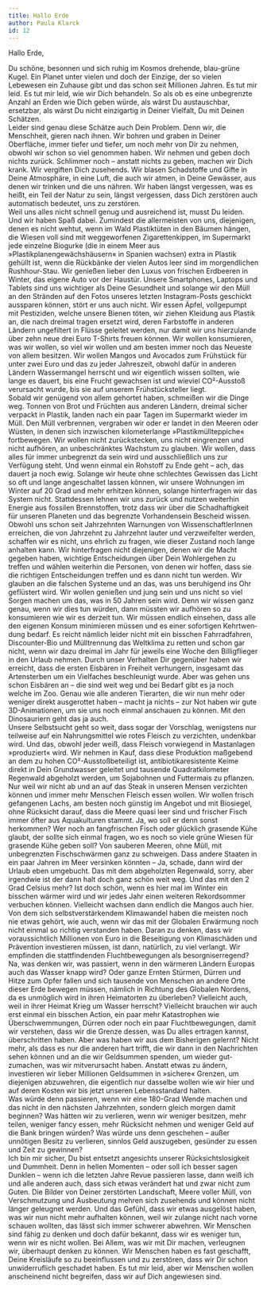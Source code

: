 ```yaml
---
title: Hallo Erde
author: Paula Klarck
id: 12
---
```


Hallo Erde,

Du schöne, besonnen und sich ruhig im Kosmos drehende, blau-grüne Kugel. Ein Planet unter vielen und doch der Einzige, der so vielen Lebewesen ein Zuhause gibt und das schon seit Million­en Jahren. Es tut mir leid. Es tut mir leid, wie wir Dich behandeln. So als ob es eine unbegrenzte An­­zahl an Erden wie Dich geben würde, als wärst Du austauschbar, ersetzbar, als wärst Du nicht einzigartig in Deiner Vielfalt, Du mit Deinen Schätzen.  
Leider sind genau diese Schätze auch Dein Problem. Denn wir, die Menschheit, gieren nach ihnen. Wir bohren und graben in Deiner Oberfläche, immer tiefer und tiefer, um noch mehr von Dir zu nehmen, obwohl wir schon so viel genommen haben. Wir nehmen und geben doch nichts zurück. Schlimmer noch – anstatt nichts zu geben, machen wir Dich krank. Wir vergiften Dich zusehends. Wir blasen Schadstoffe und Gifte in Deine Atmosphäre, in eine Luft, die auch wir atmen, in Deine Gewässer, aus denen wir trinken und die uns nähren. Wir haben längst vergessen, was es heißt, ein Teil der Natur zu sein, längst vergessen, dass Dich zerstören auch automatisch bedeutet, uns zu zerstören.  
Weil uns alles nicht schnell genug und ausreichend ist, musst Du ­leiden. Und wir haben Spaß dabei. Zumindest die allermeisten von uns, diejenigen, denen es nicht wehtut, wenn im Wald Plastiktüten in den Bäumen hängen, die Wiesen voll sind mit weggeworfenen Zigaretten­kippen, im Super­markt jede ein­zelne Biogurke (die in einem Meer aus »Plastikplanengewächshäusern« in Spanien wachsen) extra in Plastik gehüllt ist, wenn die Rückbänke der vielen Autos leer sind im mor­gendlichen Rushhour-Stau. Wir genießen lieber den Luxus von frischen Erdbeeren in Winter, das eigene Auto vor der Haustür. Unsere Smartphones, Laptops und Tablets sind uns wichtiger als Deine Gesundheit und solange wir den Müll an den Stränden auf den Fotos unseres letzten Instagram­-Posts geschickt aussparen können, stört er uns auch nicht. Wir essen Äpfel, vollgepumpt mit Pestiziden, welche unsere Bienen töten, wir ziehen Kleidung aus Plastik an, die nach dreimal tragen ersetzt wird, deren Farbstoffe in anderen Ländern ungefiltert in Flüsse geleitet werden, nur damit wir uns hierzulande über zehn neue drei Euro T-Shirts freuen können. Wir wollen konsumieren, was wir wollen, so viel wir wollen und am besten immer noch das Neueste von allem besitzen. Wir wollen Mangos und Avocados zum Frühstück für unter zwei Euro und das zu jeder Jahreszeit, obwohl dafür in anderen Ländern Wassermangel herrscht und wir eigent­lich wissen sollten, wie lange es dauert, bis eine Frucht gewachsen ist und wieviel CO²-Ausstoß ver­ursacht wurde, bis sie auf unserem Frühstücksteller liegt.  
Sobald wir genügend von allem gehortet haben, schmeißen wir die Dinge weg. Tonnen von Brot und Früchten aus anderen Ländern, drei­mal sicher verpackt in Plastik, landen nach ein paar Tagen im Supermarkt wieder im Müll. Den Müll verbrennen, vergraben wir oder er landet in den Meeren oder Wüsten, in denen sich inzwischen kilometerlange »Plastikmüllteppiche« fortbewegen. 
Wir wollen nicht zurückstecken, uns nicht eingrenzen und nicht aufhören, an unbeschränktes Wachstum zu glauben. Wir wollen, dass alles für immer unbegrenzt da sein wird und aus­schließlich uns zur Verfügung steht. Und wenn einmal ein Rohstoff zu Ende geht – ach, das dauert ja noch ewig. Solange wir heute ohne schlechtes Ge­wissen das Licht so oft und lange an­geschaltet lassen können, wir unsere Wohnungen im Winter ­auf 20 Grad und mehr erhitzen können, solange hinterfragen wir das System nicht. Stattdessen lehnen wir uns zurück und nutzen weiterhin Energie aus fossilen Brennstoffen, trotz dass wir über die Schadhaftigkeit für unseren ­Plan­eten und das begrenzte Vor­handensein Bescheid wissen.  
Obwohl uns schon seit Jahrzehnten Warnungen von Wissenschaftler­Innen erreichen, die von Jahrzehnt zu Jahrzehnt lauter und verzwei­felter werden, schaffen wir es nicht, uns ehrlich zu fragen, wie dieser Zustand noch lange anhalten kann. Wir hinterfragen nicht die­je­nigen, denen wir die Macht gegeben haben, wichtige Entscheidungen über Dein Wohlergehen zu treffen und wählen weiterhin die Personen, von denen wir hoffen, dass sie die richtigen Entscheidungen treffen und es dann nicht tun werden. Wir glauben an die falsch­en Systeme und an das, was uns beruhigend ins Ohr geflüstert wird. Wir wollen genießen und jung sein und uns nicht so viel Sorgen machen um das, was in 50 Jahren sein wird. Denn wir wissen ganz genau, wenn wir dies tun würden, dann müssten wir aufhören so zu konsumieren wie wir es derzeit tun. Wir müssen endlich einsehen, dass alle den eigenen Konsum minimieren müssen und es einer sofortigen Kehrtwen­dung bedarf. Es reicht nämlich leider nicht mit ein bisschen Fahr­radfahren, Discounter-Bio und Müll­trennung das Weltklima zu retten und schon gar nicht, wenn wir dazu dreimal im Jahr für jeweils eine Woche den Billigflieger in den Urlaub nehmen. Durch unser Verhalten Dir gegen­über haben wir erreicht, dass die ersten Eisbären in Freiheit verhungern, insgesamt das Artensterben um ein Vielfaches beschleunigt wurde. Aber was gehen uns schon Eisbären an – die sind weit weg und bei Bedarf gibt es ja noch welche im Zoo. Genau wie alle anderen Tierarten, die wir nun mehr oder weniger direkt ausgerottet haben – macht ja nichts – zur Not haben wir gute 3D-Animationen, um sie uns noch einmal anschauen zu können. Mit den Dinosauriern geht das ja auch.  
Unsere Selbstsucht geht so weit, dass sogar der Vorschlag, wenigstens nur teilweise auf ein Nahr­ungsmittel wie rotes Fleisch zu ver­zichten, undenkbar wird. Und das, obwohl jeder weiß, dass Fleisch vorwiegend in Mastanlagen »produziert« wird. Wir nehmen in Kauf, dass diese Produktion maß­gebend an dem zu hohen CO²-Ausstoßbeteiligt ist, antibiotika­resistente Keime direkt in Dein Grundwasser geleitet und tausende Quadratkilometer Regenwald abgeholzt werden, um Sojabohnen und Futtermais zu pflanzen. Nur weil wir nicht ab und an auf das Steak in unseren Mensen verzichten können und immer mehr Menschen Fleisch essen wollen. Wir wollen frisch gefangenen Lachs, am besten noch günstig im Angebot und mit Biosiegel, ohne Rücksicht darauf, dass die Meere quasi leer sind und frischer Fisch immer öfter aus Aquakulturen stammt. Ja, wo soll er denn sonst herkommen? Wer noch an fangfrischen Fisch oder glücklich grasende Kühe glaubt, der sollte sich einmal fragen, wo es noch so viele grüne Wiesen für grasende Kühe geben soll? Von sauberen Meeren, ohne Müll, mit unbegrenzten Fischschwärmen ganz zu schweigen. Dass andere Staaten in ein paar Jahren im Meer versinken könnten – Ja, schade, dann wird der Urlaub eben umgebucht. Das mit dem abge­holzten Regenwald, sorry, aber irgendwie ist der dann halt doch ganz schön weit weg. Und das mit den 2 Grad Celsius mehr? Ist doch schön, wenn es hier mal im Winter ein bisschen wärmer wird und wir jedes Jahr einen weit­eren Rekordsommer verbuchen können. Vielleicht wachsen dann endlich die Mangos auch hier.  
Von dem sich selbstverstärkendem Klimawandel haben die meisten noch nie etwas gehört, wie auch, wenn wir das mit der Globalen Erwärmung noch nicht einmal so richtig verstanden haben. Daran zu denken, dass wir voraussichtlich Millionen von Euro in die Besei­tigung von Klimaschäden und Prä­vention investieren müssen, ist dann, natürlich, zu viel verlangt. Wir empfinden die stattfindenden Fluchtbewegungen als besorgniserregend? Na, was denken wir, was passiert, wenn in den wärmeren Ländern Europas auch das Wasser knapp wird? Oder ganze Ernten Stürmen, Dürren und Hitze zum Opfer fallen und sich tausende von Menschen an andere Orte dieser Erde bewegen müssen, nämlich in Richtung des Globalen Nordens, da es unmöglich wird in ihren Heimatorten zu überleben? Vielleicht auch, weil in ihrer Heimat Krieg um Wasser herrscht? Vielleicht brauchen wir auch erst einmal ein bisschen Action, ein paar mehr Katastrophen wie Überschwemmungen, Dürren oder noch ein paar Fluchtbe­wegungen, damit wir verstehen, dass wir die Grenze dessen, was Du alles ertragen kannst, überschritten haben. Aber was haben wir aus dem Bis­herigen ge­lernt? Nicht mehr, als dass es nur die anderen hart trifft, die wir dann in den Nachrichten sehen können und an die wir Geldsummen spenden, um wieder gut­zumachen, was wir mitverursacht haben. Anstatt etwas zu ändern, investieren wir lieber Millionen Geldsummen in »sichere« Grenzen, um diejenigen abzuwehren, die eigentlich nur dasselbe wollen wie wir hier und auf deren Kosten wir bis jetzt unseren Lebensstandard halten.  
Was würde denn passieren, wenn wir eine 180-Grad Wende machen und das nicht in den nächsten Jahrzehnten, sondern gleich morgen damit beginnen? Was hätten wir zu verlieren, wenn wir weniger besitzen, mehr teilen, weniger fancy essen, mehr Rücksicht nehmen und weniger Geld auf die Bank bringen würden? Was würde uns denn geschehen – außer unnötigen Besitz zu verlieren, sinnlos Geld auszugeben, gesünder zu essen und Zeit zu gewinnen?  
Ich bin mir sicher, Du bist entsetzt angesichts unserer Rücksichts­losigkeit und Dummheit. Denn in hellen Momenten – oder soll ich besser sagen Dunklen – wenn ich die letzten Jahre Revue passieren lasse, dann weiß ich und alle an­deren auch, dass sich etwas verän­dert hat und zwar nicht zum Guten. Die Bilder von Deiner zerstörten Landschaft, Meere voller Müll, von Verschmut­zung und Ausbeutung mehren sich zusehends und können nicht läng­er geleugnet werden. Und das Gefühl, dass wir etwas ausgelöst haben, was wir nun nicht mehr auf­halten können, weil wir zulange nicht nach vorne schauen wollten, das lässt sich immer schwerer ab­wehren. Wir Menschen sind fähig zu denken und doch dafür bekannt, dass wir es weniger tun, wenn wir es nicht wollen. Bei All­em, was wir mit Dir machen, verleugnen wir, überhaupt denken zu können. Wir Menschen haben es fast geschafft, Deine Kreisläufe so zu beeinflus­sen und zu zerstören, dass wir Dir schon unwiderruflich geschadet haben. Es tut mir leid, aber wir Menschen wollen anscheinend nicht begreifen, dass wir auf Dich angewiesen sind.